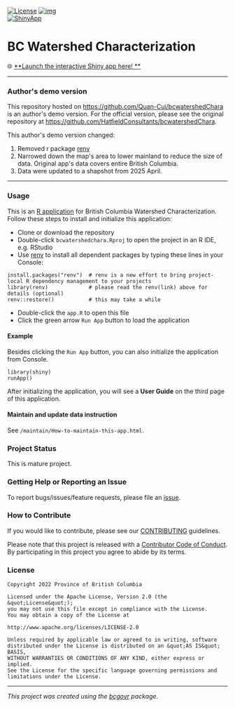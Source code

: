 [![License](https://img.shields.io/badge/License-Apache%202.0-blue.svg)](LICENSE)
[![img](https://img.shields.io/badge/Lifecycle-Maturing-007EC6)](https://github.com/bcgov/repomountie/blob/master/doc/lifecycle-badges.md)   
[![ShinyApp](https://img.shields.io/badge/ShinyApp-Launch-blue?logo=R)](https://zsnv7j-quan-cui.shinyapps.io/BCWatershedCharacterization/)
  
# BC Watershed Characterization 

🌐 [**Launch the interactive Shiny app here! **](https://zsnv7j-quan-cui.shinyapps.io/BCWatershedCharacterization/)

------------------------------

### Author's demo version


This repository hosted on https://github.com/Quan-Cui/bcwatershedChara is an author's demo version. For the official version, please see the original repository at https://github.com/HatfieldConsultants/bcwatershedChara.

This author's demo version changed:

  1.  Removed r package [renv](https://rstudio.github.io/renv/articles/renv.html)  
  2.  Narrowed down the map's area to lower mainland to reduce the size of data. Original app's data covers entire British Columbia.  
  3.  Data were updated to a shapshot from 2025 April.  


-----------------------------------

### Usage

  This is an [R application](https://shiny.rstudio.com/) for British Columbia Watershed Characterization. Follow these steps to install and initialize this application:  

  + Clone or download the repository
  + Double-click `bcwatershedchara.Rproj` to open the project in an R IDE, e.g. RStudio  
  + Use [renv](https://www.rstudio.com/blog/renv-project-environments-for-r/) to install all dependent packages by typing these lines in your Console:  
    
```{r}
install.packages("renv")  # renv is a new effort to bring project-local R dependency management to your projects 
library(renv)             # please read the renv(link) above for details (optional)
renv::restore()           # this may take a while
```
    
  + Double-click the `app.R` to open this file
  + Click the green arrow `Run App` button to load the application

#### Example

  Besides clicking the `Run App` button, you can also initialize the application from Console.

```{r}
library(shiny)
runApp()
```

  After initializing the application, you will see a **User Guide** on the third page of this application.


#### Maintain and update data instruction
  
  See `/maintain/How-to-maintain-this-app.html`. 
  
### Project Status

This is mature project. 

### Getting Help or Reporting an Issue

To report bugs/issues/feature requests, please file an [issue](https://github.com/bcgov/bcwatershedCharac/issues/).

### How to Contribute

If you would like to contribute, please see our [CONTRIBUTING](CONTRIBUTING.md) guidelines.

Please note that this project is released with a [Contributor Code of Conduct](CODE_OF_CONDUCT.md). By participating in this project you agree to abide by its terms.

### License

```
Copyright 2022 Province of British Columbia

Licensed under the Apache License, Version 2.0 (the &quot;License&quot;);
you may not use this file except in compliance with the License.
You may obtain a copy of the License at

http://www.apache.org/licenses/LICENSE-2.0

Unless required by applicable law or agreed to in writing, software distributed under the License is distributed on an &quot;AS IS&quot; BASIS,
WITHOUT WARRANTIES OR CONDITIONS OF ANY KIND, either express or implied.
See the License for the specific language governing permissions and limitations under the License.
```
---
*This project was created using the [bcgovr](https://github.com/bcgov/bcgovr) package.* 
